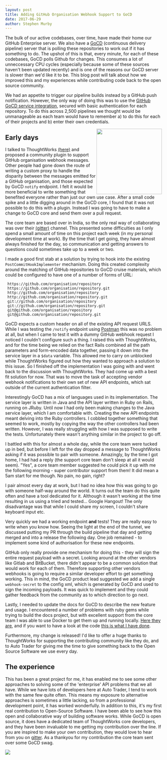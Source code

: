 ```yaml
--- 
layout: post 
title: Adding GitHub Organisation Webhook Support to GoCD 
date: 2017-06-29 
author: Stephen Murby
---
```

The bulk of our active codebases, over time, have made their home our GitHub Enterprise server. We also have a [GoCD](https://www.gocd.org/) (continuous delivery pipeline) server that is polling these repositories to work out if it has something to do. The upshot of this is that, every minute, for each of these codebases, GoCD polls Github for changes. This consumes a lot of unneccessary CPU cycles (especially because some of these sources haven't been updated recently) and is one of the reasons our GoCD server is slower than we'd like it to be. This blog post will talk about how we improved this and my experiences while contributing code back to the open source community.

We had an appetite to trigger our pipeline builds instead by a GitHub push notification. However, the only way of doing this was to use the [GitHub GoCD service integration](https://github.com/github/github-services/blob/master/docs/gocd), secured with basic authentication for each repository. To do this across 2,500 pipelines we thought would be unmanageable as each team would have to remember a) to do this for each of their projects and b) enter their own credentials.

<img style="float:right; width: 15em;" src="{{ site.github.url }}/images/2017-06-29/gihub-to-gocd.svg">

## Early days
I talked to ThoughtWorks [(here)](https://github.com/gocd/gocd/issues/217) and proposed a community plugin to support GitHub organisation webhook messages. Other people had gone down the route of writing a custom proxy to handle the disparity between the messages emitted for a GitHub organisation, and those expected by GoCD `notify` endpoint. I felt it would be more beneficial to write something that benefited everyone rather than just our own use case. After a small code spike and a little digging around in the GoCD core, I found that it was not possible to do this with a plugin. Instead I was going to have to make a change to GoCD core and send them over a pull request.

The core team are based over in India, so the only real way of collaborating was over their 
[(gitter)](https://gitter.im/gocd/gocd) channel. This presented some difficulties as I only spend a small amount of time on this project each week (in my personal development time at work). By the time that I get going, they have almost always finished for the day, so communication and getting answers to questions could sometimes take up to a week or two.

I made a good first stab at a solution by trying to hook into the existing `PostCommitHookImplementer` mechanism. Doing this created complexity around the matching of GitHub repositories to GoCD cruise materials, which could be configured to have one of a number of forms of URL:

```
 https://github.com/organisation/repository
 https://github.com/organisation/repository.git
 http://github.com/organisation/repository
 http://github.com/organisation/repository.git
 git://github.com/organisation/repository
 git://github.com/organisation/repository.git
 git@github.com/organisation/repository
 git@github.com/organisation/repository.git
``` 
GoCD expects a custom header on all of the existing API request URLS. While I was testing the `/notify` endpoint using [Postman](https://www.getpostman.com/postman) this was no problem at all, but when I came to test it with a dummy GitHub webhook request I noticed I couldn't configure such a thing. I raised this with ThoughtWorks, and for the time being we relied on the fact Rails combined all the path parameters and form-encoded data together, passing it down into the service layer in a `$data` variable. This allowed me to carry on unblocked while ThoughtWorks figured out how they wanted to approach a solution to this issue. So I finished off the implementation I was going with and went back to the discussion with ThoughtWorks. They had come up with a best fit solution for now. That was to move the task of accepting vendor webhook notifications to their own set of new API endpoints, which sat outside of the current authentication filter. 

Interestingly GoCD has a mix of languages used in its implementation. The service layer is written in Java and the API layer written in Ruby on Rails, running on JRuby. Until now I had only been making changes to the Java service layer, which I am comfortable with. Creating the new API endpoints meant delving into the Ruby controllers. I cobbled together something that seemed to work, mostly by copying the way the other controllers had been written. However, I was really struggling with how I was supposed to write the tests. Unfortunately there wasn't anything similar in the project to go off. 

I battled with this for almost a whole day, while the core team were tucked up in bed, but before I left for the day dropped a message to ThoughtWorks asking if it was possible to pair with someone. Amazingly, by the time I got home, I had had a reply (the support core team don't sleep at all it would seem). "Yes", a core team member suggested he could pick it up with me the following morning - super contributor support from them! It did mean a 5am start for me though. No pain, no gain, right?

I pair almost every day at work, but I had no idea how this was going to go with someone half-way around the world. It turns out the team do this quite often and have a tool dedicated for it. Although it wasn't working at the time resulting in us using a tried and tested... Google Hangout! The only disadvantage was that while I could share my screen, I couldn't share keyboard input etc. 

Very quickly we had a working endpoint **and** tests! They are really easy to write when you know how. Seeing the light at the end of the tunnel, we discussed putting my PR through the build pipeline that day and getting merged and into a release the following day. One job remained - to implement some kind of authorisation for these new endpoints. 

GitHub only really provide one mechanism for doing this - they will sign the entire request payload with a secret. Looking around at the other vendors like Gitlab and BitBucket, there didn't appear to be a common solution that would work for each of them. Therefore supporting other vendors webhooks is going to require a similar developer effort to get something working. This in mind, the GoCD product lead suggested we add a single `webhook-secret` to the config xml, which is generated by GoCD and used to sign the incoming payloads. It was quick to implement and they could gather feedback from the community as to which direction to go next.

Lastly, I needed to update the docs for GoCD to describe the new feature and usage. I encountered a number of problems with ruby gems while trying to build the docs project, but with excellent support from the core team I was able to use Docker to get them up and running locally. [Here they are,](https://api.gocd.org/current/#github-webhook) and if you want to have a look at the code [this is what I have done](https://github.com/gocd/gocd/pull/3437).

Furthermore, my change is released! I'd like to offer a huge thanks to ThoughtWorks for supporting the contributing community like they do, and to Auto Trader for giving me the time to give something back to the Open Source Software we use every day. 

## The experience
This has been a great project for me, it has enabled me to see some other approaches to solving some of the 'enterprise' API problems that we all have. While we have lots of developers here at Auto Trader, I tend to work with the same few quite often. This means my exposure to alternative approaches is sometimes a little lacking, so from a professional development point, it has worked wonderfully. In addition to this, it's my first real contribution to Open-Source Software. I have been able to see how this open and collaborative way of building software works. While GoCD is open source, it does have a dedicated team of ThoughtWorks core developers, and they have been invaluable to me getting my contribution over the line. If you are inspired to make your own contribution, they would love to hear from you on [gitter](https://gitter.im/gocd/gocd). As a thankyou for my contribution the core team sent over some GoCD swag.

<img src="{{ site.github.url }}/images/2017-06-29/gocd-swag.JPG">
